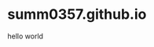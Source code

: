 # summ0357.github.io
<!DOCTYPE html>
<head>
  <title>html</title>
  </head>
  <body>
    hello world
  </body>
  </html>
